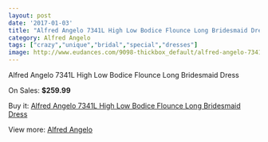 ```yaml
---
layout: post
date: '2017-01-03'
title: "Alfred Angelo 7341L High Low Bodice Flounce Long Bridesmaid Dress"
category: Alfred Angelo
tags: ["crazy","unique","bridal","special","dresses"]
image: http://www.eudances.com/9098-thickbox_default/alfred-angelo-7341l-high-low-bodice-flounce-long-bridesmaid-dress.jpg
---
```

Alfred Angelo 7341L High Low Bodice Flounce Long Bridesmaid Dress

On Sales: **$259.99**
<a href="https://www.eudances.com/en/alfred-angelo/3060-alfred-angelo-7341l-high-low-bodice-flounce-long-bridesmaid-dress.html"><amp-img layout="responsive" width="600" height="600" src="//www.eudances.com/9098-thickbox_default/alfred-angelo-7341l-high-low-bodice-flounce-long-bridesmaid-dress.jpg" alt="Alfred Angelo 7341L High Low Bodice Flounce Long Bridesmaid Dress 0" /></a>
<a href="https://www.eudances.com/en/alfred-angelo/3060-alfred-angelo-7341l-high-low-bodice-flounce-long-bridesmaid-dress.html"><amp-img layout="responsive" width="600" height="600" src="//www.eudances.com/9099-thickbox_default/alfred-angelo-7341l-high-low-bodice-flounce-long-bridesmaid-dress.jpg" alt="Alfred Angelo 7341L High Low Bodice Flounce Long Bridesmaid Dress 1" /></a>
<a href="https://www.eudances.com/en/alfred-angelo/3060-alfred-angelo-7341l-high-low-bodice-flounce-long-bridesmaid-dress.html"><amp-img layout="responsive" width="600" height="600" src="//www.eudances.com/9100-thickbox_default/alfred-angelo-7341l-high-low-bodice-flounce-long-bridesmaid-dress.jpg" alt="Alfred Angelo 7341L High Low Bodice Flounce Long Bridesmaid Dress 2" /></a>
<a href="https://www.eudances.com/en/alfred-angelo/3060-alfred-angelo-7341l-high-low-bodice-flounce-long-bridesmaid-dress.html"><amp-img layout="responsive" width="600" height="600" src="//www.eudances.com/9101-thickbox_default/alfred-angelo-7341l-high-low-bodice-flounce-long-bridesmaid-dress.jpg" alt="Alfred Angelo 7341L High Low Bodice Flounce Long Bridesmaid Dress 3" /></a>

Buy it: [Alfred Angelo 7341L High Low Bodice Flounce Long Bridesmaid Dress](https://www.eudances.com/en/alfred-angelo/3060-alfred-angelo-7341l-high-low-bodice-flounce-long-bridesmaid-dress.html "Alfred Angelo 7341L High Low Bodice Flounce Long Bridesmaid Dress")

View more: [Alfred Angelo](https://www.eudances.com/en/51-alfred-angelo "Alfred Angelo")
